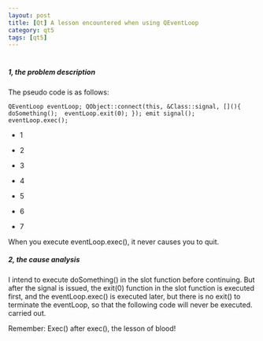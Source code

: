 ```yaml
---
layout: post
title: [Qt] A lesson encountered when using QEventLoop
category: qt5
tags: [qt5]
---
```

# 

## 

##### 1, the problem description

The pseudo code is as follows:
    
    QEventLoop eventLoop; QObject::connect(this, &Class::signal, [](){ 	doSomething(); 	eventLoop.exit(0); }); emit signal(); eventLoop.exec(); 
    

* 1

* 2

* 3

* 4

* 5

* 6

* 7

When you execute eventLoop.exec(), it never causes you to quit.

##### 2, the cause analysis

I intend to execute doSomething() in the slot function before continuing. But after the signal is issued, the exit(0) function in the slot function is executed first, and the eventLoop.exec() is executed later, but there is no exit() to terminate the eventLoop, so that the following code will never be executed. carried out.

Remember: Exec() after exec(), the lesson of blood!